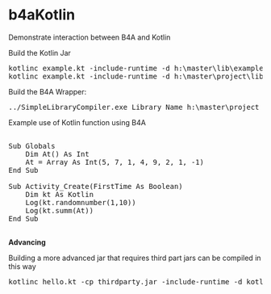 # b4aKotlin
Demonstrate interaction between B4A and Kotlin



Build the Kotlin Jar
<pre>
kotlinc example.kt -include-runtime -d h:\master\lib\example.jar
kotlinc example.kt -include-runtime -d h:\master\project\lib\example.jar
</pre>

Build the B4A Wrapper:
<pre>
../SimpleLibraryCompiler.exe Library_Name h:\master\project  - <a href="https://www.b4x.com/android/forum/threads/tool-simple-library-compiler-build-libraries-without-eclipse.29918/">Tool</a>
</pre>

Example use of Kotlin function using B4A

<pre>

Sub Globals
	Dim At() As Int
	At = Array As Int(5, 7, 1, 4, 9, 2, 1, -1)
End Sub

Sub Activity_Create(FirstTime As Boolean)
	Dim kt As Kotlin
	Log(kt.randomnumber(1,10))
	Log(kt.summ(At))
End Sub
 </pre>


<b>Advancing</b>

Building a more advanced jar that requires third part jars can be compiled in this way
<pre>
kotlinc hello.kt -cp thirdparty.jar -include-runtime -d kotlin.jar
</pre>
